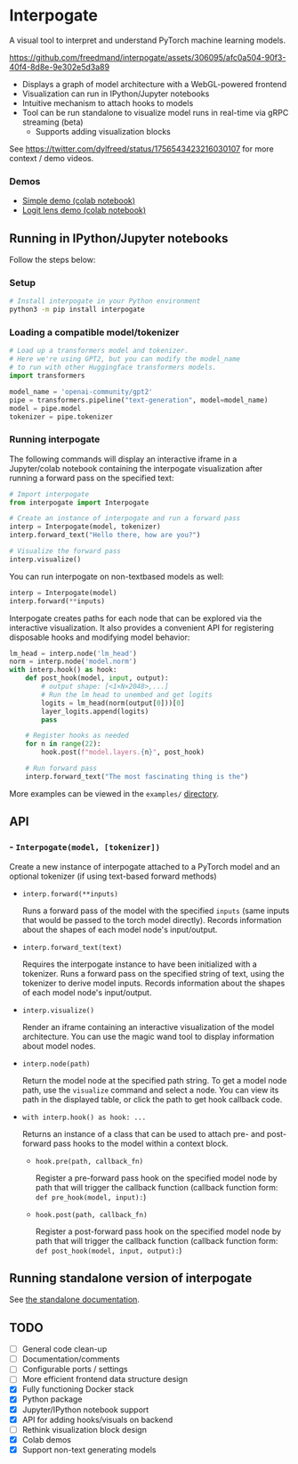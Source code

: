 # Interpogate

A visual tool to interpret and understand PyTorch machine learning models.

https://github.com/freedmand/interpogate/assets/306095/afc0a504-90f3-40f4-8d8e-9e302e5d3a89

- Displays a graph of model architecture with a WebGL-powered frontend
- Visualization can run in IPython/Jupyter notebooks
- Intuitive mechanism to attach hooks to models
- Tool can be run standalone to visualize model runs in real-time via gRPC streaming (beta)
  - Supports adding visualization blocks

See https://twitter.com/dylfreed/status/1756543423216030107 for more context / demo videos.

### Demos

- [Simple demo (colab notebook)](https://colab.research.google.com/drive/13RkYiPb-uDS5-Re4dBcSDHnEcjsluswA?usp=sharing)
- [Logit lens demo (colab notebook)](https://colab.research.google.com/drive/1Qy9UpFtlrPlsuVPyDXmMjq3D8JcIdcUa?usp=sharing)

## Running in IPython/Jupyter notebooks

Follow the steps below:

### Setup

```sh
# Install interpogate in your Python environment
python3 -m pip install interpogate
```

### Loading a compatible model/tokenizer

```py
# Load up a transformers model and tokenizer.
# Here we're using GPT2, but you can modify the model_name
# to run with other Huggingface transformers models.
import transformers

model_name = 'openai-community/gpt2'
pipe = transformers.pipeline("text-generation", model=model_name)
model = pipe.model
tokenizer = pipe.tokenizer
```

### Running interpogate

The following commands will display an interactive iframe in a Jupyter/colab notebook containing the interpogate visualization after running a forward pass on the specified text:

```py
# Import interpogate
from interpogate import Interpogate

# Create an instance of interpogate and run a forward pass
interp = Interpogate(model, tokenizer)
interp.forward_text("Hello there, how are you?")

# Visualize the forward pass
interp.visualize()
```

You can run interpogate on non-textbased models as well:

```py
interp = Interpogate(model)
interp.forward(**inputs)
```

Interpogate creates paths for each node that can be explored via the interactive visualization. It also provides a convenient API for registering disposable hooks and modifying model behavior:

```py
lm_head = interp.node('lm_head')
norm = interp.node('model.norm')
with interp.hook() as hook:
    def post_hook(model, input, output):
        # output shape: [<1×N×2048>,...]
        # Run the lm head to unembed and get logits
        logits = lm_head(norm(output[0]))[0]
        layer_logits.append(logits)
        pass

    # Register hooks as needed
    for n in range(22):
        hook.post(f"model.layers.{n}", post_hook)

    # Run forward pass
    interp.forward_text("The most fascinating thing is the")
```

More examples can be viewed in the `examples/` [directory](./example/README.md).

## API

### - `Interpogate(model, [tokenizer])`

Create a new instance of interpogate attached to a PyTorch model and an optional tokenizer (if using text-based forward methods)

- `interp.forward(**inputs)`

  Runs a forward pass of the model with the specified `inputs` (same inputs that would be passed to the torch model directly). Records information about the shapes of each model node's input/output.

- `interp.forward_text(text)`

  Requires the interpogate instance to have been initialized with a tokenizer. Runs a forward pass on the specified string of text, using the tokenizer to derive model inputs. Records information about the shapes of each model node's input/output.

- `interp.visualize()`

  Render an iframe containing an interactive visualization of the model architecture. You can use the magic wand tool to display information about model nodes.

- `interp.node(path)`

  Return the model node at the specified path string. To get a model node path, use the `visualize` command and select a node. You can view its path in the displayed table, or click the path to get hook callback code.

- `with interp.hook() as hook: ...`

  Returns an instance of a class that can be used to attach pre- and post-forward pass hooks to the model within a context block.

  - `hook.pre(path, callback_fn)`

    Register a pre-forward pass hook on the specified model node by path that will trigger the callback function (callback function form: `def pre_hook(model, input):`)

  - `hook.post(path, callback_fn)`

    Register a post-forward pass hook on the specified model node by path that will trigger the callback function (callback function form: `def post_hook(model, input, output):`)

## Running standalone version of interpogate

See [the standalone documentation](./standalone.md).

## TODO

- [ ] General code clean-up
- [ ] Documentation/comments
- [ ] Configurable ports / settings
- [ ] More efficient frontend data structure design
- [x] Fully functioning Docker stack
- [x] Python package
- [x] Jupyter/IPython notebook support
- [x] API for adding hooks/visuals on backend
- [ ] Rethink visualization block design
- [x] Colab demos
- [x] Support non-text generating models
